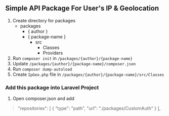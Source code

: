 ## Simple API Package For User's IP & Geolocation

1. Create directory for packages
    - packages
        - { author }
        - { package-name }
            - src
                - Classes
                - Providers
2. Run `composer init` in `/packages/{author}/{package-name}`
3. Update `/packages/{author}/{package-name}/composer.json`
4. Run `composer dump-autoload`
5. Create `IpGeo.php` file in `/packages/{author}/{package-name}/src/Classes`

### Add this package into Laravel Project

1. Open composer.json and add

>"repositories": [
        {
            "type": "path",
            "url": "./packages/CustomAuth"
        }
    ],